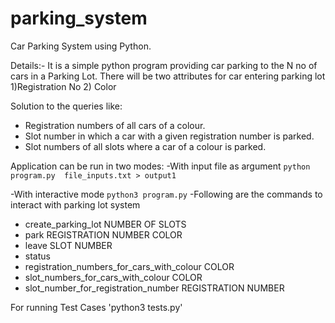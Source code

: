 # parking_system
Car Parking System using Python.


Details:-
It is a simple python program providing car parking to the N no of cars in a Parking Lot. 
There will be two attributes for car entering parking lot 1)Registration No 2) Color


Solution to the queries like:
- Registration numbers of all cars of a colour.
- Slot number in which a car with a given registration number is parked.
- Slot numbers of all slots where a car of a colour is parked.


Application can be run in two modes:
 -With input file as argument
 `python program.py  file_inputs.txt > output1`
 
 -With interactive mode
`python3 program.py`
 -Following are the commands to interact with parking lot system
  - create_parking_lot NUMBER OF SLOTS
  - park REGISTRATION NUMBER COLOR
  - leave SLOT NUMBER
  - status
  - registration_numbers_for_cars_with_colour COLOR
  - slot_numbers_for_cars_with_colour COLOR
  - slot_number_for_registration_number REGISTRATION NUMBER


For running Test Cases
'python3 tests.py'

